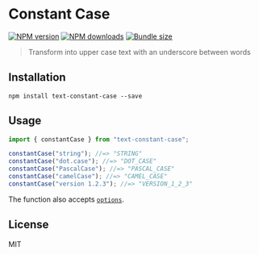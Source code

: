 # Constant Case

[![NPM version][npm-image]][npm-url]
[![NPM downloads][downloads-image]][downloads-url]
[![Bundle size][bundlephobia-image]][bundlephobia-url]

> Transform into upper case text with an underscore between words

## Installation

```
npm install text-constant-case --save
```

## Usage

```js
import { constantCase } from "text-constant-case";

constantCase("string"); //=> "STRING"
constantCase("dot.case"); //=> "DOT_CASE"
constantCase("PascalCase"); //=> "PASCAL_CASE"
constantCase("camelCase"); //=> "CAMEL_CASE"
constantCase("version 1.2.3"); //=> "VERSION_1_2_3"
```

The function also accepts [`options`](https://github.com/idimetrix/text-case#options).

## License

MIT

[npm-image]: https://img.shields.io/npm/v/text-constant-case.svg?style=flat
[npm-url]: https://npmjs.org/package/text-constant-case
[downloads-image]: https://img.shields.io/npm/dm/text-constant-case.svg?style=flat
[downloads-url]: https://npmjs.org/package/text-constant-case
[bundlephobia-image]: https://img.shields.io/bundlephobia/minzip/text-constant-case.svg
[bundlephobia-url]: https://bundlephobia.com/result?p=text-constant-case
